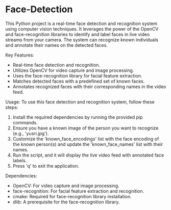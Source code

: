 # Face-Detection
This Python project is a real-time face detection and recognition system using computer vision techniques. It leverages the power of the OpenCV and face-recognition libraries to identify and label faces in live video streams from your camera. The system can recognize known individuals and annotate their names on the detected faces.

Key Features:
- Real-time face detection and recognition.
- Utilizes OpenCV for video capture and image processing.
- Uses the face-recognition library for facial feature extraction.
- Matches detected faces with a predefined set of known faces.
- Annotates recognized faces with their corresponding names in the video feed.

Usage:
To use this face detection and recognition system, follow these steps:
1. Install the required dependencies by running the provided pip commands.
2. Ensure you have a known image of the person you want to recognize (e.g., 'yusri.jpg').
3. Customize the 'known_face_encodings' list with the face encoding of the known person(s) and update the 'known_face_names' list with their names.
4. Run the script, and it will display the live video feed with annotated face labels.
5. Press 'q' to exit the application.

Dependencies:
- OpenCV: For video capture and image processing.
- face-recognition: For facial feature extraction and recognition.
- cmake: Required for face-recognition library installation.
- dlib: A prerequisite for the face-recognition library.
